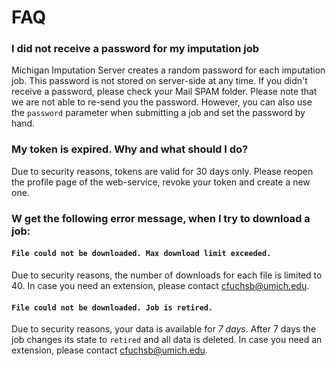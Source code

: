 # FAQ

### I did not receive a password for my imputation job
Michigan Imputation Server creates a random password for each imputation job. This password is not stored on server-side at any time. If you didn't receive a password, please check your Mail SPAM folder. Please note that we are not able to re-send you the password. However, you can also use the `password` parameter when submitting a job and set the password by hand.

### My token is expired. Why and what should I do?

Due to security reasons, tokens are valid for 30 days only. Please reopen the profile page of the web-service, revoke your token and create a new one.

### W get the following error message, when I try to download a job:

#### `File could not be downloaded. Max download limit exceeded.`

Due to security reasons, the number of downloads for each file is limited to 40.  In case you need an extension, please contact cfuchsb@umich.edu.

#### `File could not be downloaded. Job is retired.`

Due to security reasons, your data is available for *7 days*. After 7 days the job changes its state to `retired` and all data is deleted. In case you need an extension, please contact cfuchsb@umich.edu.
